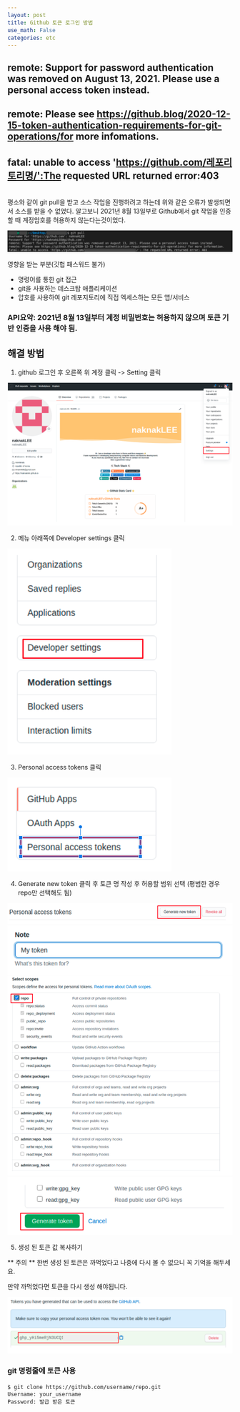 ```yaml
---
layout: post
title: Github 토큰 로그인 방법
use_math: False
categories: etc
---
```




## remote: Support for password authentication was removed on August 13, 2021. Please use a personal access token instead.
## remote: Please  see https://github.blog/2020-12-15-token-authentication-requirements-for-git-operations/for more infomations.
##  fatal: unable to  access 'https://github.com/레포리토리명/':The requested URL returned error:403

<br>
평소와 같이 git pull을 받고 소스 작업을 진행하려고 하는데 위와 같은 오류가 발생되면서 소스를 받을 수 없었다.  
알고보니 2021년 8월 13일부로 Github에서 git 작업을 인증할 때 계정암호를 허용하지 않는다는것이었다.

![token1](/public/images/2021-08-15-github-personal-access-token-1.png)


영향을 받는 부분(깃헙 패스워드 불가)
- 명령어를 통한 git 접근
- git을  사용하는 데스크탑 애플리케이션
- 압호를 사용하여 git 레포지토리에 직접 엑세스하는 모든 앱/서비스

### API**요약:  2021년 8월 13일부터 계정 비밀번호는 허용하지 않으며 토큰 기반 인증을 사용 해야  됨.**

## 해결 방법


1. github 로그인 후 오른쪽 위 계정 클릭 -> Setting 클릭

![token3](/public/images/2021-08-15-github-personal-access-token-10.png)

2. 메뉴 아래쪽에 Developer settings 클릭

![token4](/public/images/2021-08-15-github-personal-access-token-4.png)

3. Personal access tokens 클릭

![token5](/public/images/2021-08-15-github-personal-access-token-5.png)

4. Generate new token 클릭 후 토큰 명 작성 후 허용할 범위 선택 (평범한 경우 repo만 선택해도 됨)

![token2](/public/images/2021-08-15-github-personal-access-token-2.png)
![token6](/public/images/2021-08-15-github-personal-access-token-6.png)
![token7](/public/images/2021-08-15-github-personal-access-token-7.png)
![token8](/public/images/2021-08-15-github-personal-access-token-8.png)

5. 생성 된 토큰 값 복사하기

** 주의 **
한번 생성 된 토큰은 까먹었다고 나중에 다시 볼 수 없으니 꼭 기억을 해두세요.

만약 까먹었다면 토큰을 다시 생성 해야됩니다.

![token9](/public/images/2021-08-15-github-personal-access-token-9.png)

### git 명령줄에 토큰 사용

```bash
$ git clone https://github.com/username/repo.git
Username: your_username
Password: 발급 받은 토큰
```